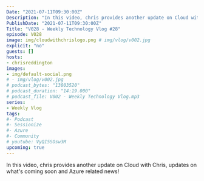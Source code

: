 ```yaml
---
Date: "2021-07-11T09:30:00Z"
Description: "In this video, chris provides another update on Cloud with Chris, updates on what's coming soon and Azure related news!"
PublishDate: "2021-07-11T09:30:00Z"
Title: "V028 - Weekly Technology Vlog #28"
episode: V028
image: img/cloudwithchrislogo.png # img/vlog/v002.jpg
explicit: "no"
guests: []
hosts:
- chrisreddington
images:
- img/default-social.png
# - img/vlog/v002.jpg
# podcast_bytes: "13803520"
# podcast_duration: "14:19.000"
# podcast_file: V002 - Weekly Technology Vlog.mp3
series:
- Weekly Vlog
tags:
#- Podcast
#- Sessionize
#- Azure
#- Community
# youtube: VyQI5SOsw3M
upcoming: true
---
```

In this video, chris provides another update on Cloud with Chris, updates on what's coming soon and Azure related news!